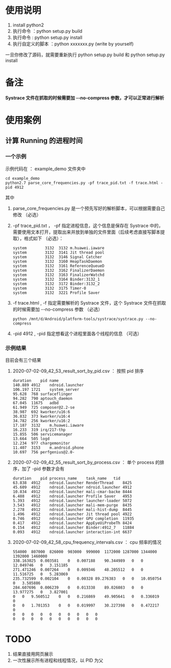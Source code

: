 # 使用说明

1. install python2
2. 执行命令 ：python setup.py build
3. 执行命令 : python setup.py install
3. 执行自定义的脚本 ：python xxxxxxx.py (write by yourself)

一旦你修改了源码，就需要重新执行 python setup.py build 和 python setup.py install

# 备注

**Systrace 文件在抓取的时候需要加 --no-compress 参数，才可以正常进行解析**

# 使用案例

## 计算 Running 的进程时间

### 一个示例
示例代码在 ： example_demo 文件夹中

```shell
cd example_demo
python2.7 parse_core_frequencies.py -pf trace_pid.txt -f trace.html -pid 4912 
```

其中 
1. parse_core_frequencies.py 是一个预先写好的解析脚本，可以根据需要自己修改 （必选）
2. -pf trace_pid.txt ， -pf 指定进程信息，这个信息是保存在 Systrace 中的，需要使用文本打开，提取出来并放到单独的文件里面（后续考虑直接写脚本提取），格式如下 （必选）：
    ```
    system        3132  3132 m.huawei.iaware
    system        3132  3141 Jit thread pool
    system        3132  3146 Signal Catcher
    system        3132  3160 HeapTaskDaemon
    system        3132  3161 ReferenceQueueD
    system        3132  3162 FinalizerDaemon
    system        3132  3163 FinalizerWatchd
    system        3132  3164 Binder:3132_1
    system        3132  3172 Binder:3132_2
    system        3132  3175 Timer-0
    system        3132  3221 Profile Saver
    ```
3. -f trace.html , -f 指定需要解析的 Systrace 文件，这个 Systrace 文件在抓取的时候需要加 --no-compress 参数 （必选）
    ```
    python /mnt/d/Android/platform-tools/systrace/systrace.py --no-compress
    ```

4. -pid 4912 , -pid 指定想看这个进程里面各个线程的信息 （可选）

### 示例结果

目前会有三个结果
1. 2020-07-02-09_42_53_result_sort_by_pid.csv   ： 按照 pid 排序
    ```
    duration	pid	name
    140.889	4912	ndroid.launcher
    106.197	1721	system_server
    95.628	768	surfaceflinger
    94.282	790	aptouch_daemon
    67.045	11675	adbd
    61.949	725	composer@2.2-se
    38.987	692	kworker/u16:6
    36.832	373	kworker/u16:4
    34.782	256	kworker/u16:2
    17.187	3132	m.huawei.iaware
    16.233	319	irq/217-thp
    15.855	506	servicemanager
    13.664	505	logd
    12.234	977	chargemonitor
    11.407	3153	m.android.phone
    10.697	756	perfgenius@2.0-
    ```
2. 2020-07-02-09_42_55_result_sort_by_process.csv ： 单个 process 的排序，加了 -pid 参数才会有
    ```
    duration	pid	process_name	task_name	tid
    63.838	4912	ndroid.launcher	RenderThread	8425
    45.609	4912	ndroid.launcher	ndroid.launcher	4912
    10.834	4912	ndroid.launcher	mali-cmar-backe	8444
    6.488	4912	ndroid.launcher	Profile Saver	4953
    5.393	4912	ndroid.launcher	launcher-loader	5072
    3.543	4912	ndroid.launcher	mali-mem-purge	8435
    2.278	4912	ndroid.launcher	mali-hist-dump	8445
    1.496	4912	ndroid.launcher	Jit thread pool	4922
    0.746	4912	ndroid.launcher	GPU completion	11935
    0.417	4912	ndroid.launcher	AppEyeUiProbeTh	8424
    0.154	4912	ndroid.launcher	Binder:4912_7	11884
    0.093	4912	ndroid.launcher	interaction-int	6637
    ```
3. 2020-07-02-09_42_58_cpu_frequency_intervals.csv  ： cpu 频率的情况

    ```
    554000	807000	826000	903000	999000	1172000	1287000	1344000	1392000	1460000
    338.163025	0.003581	0	0.007188	90.344989	0	0	12.049746	0	3.151185
    271.471246	0.007264	0	0.009346	48.205512	0	0	11.516725	0	5.283069
    235.732599	0.002104	0	0.00328	89.276383	0	0	10.050754	0	3.585886
    284.607696	0.006239	0	0.013338	89.026083	0	0	13.977275	0	3.827001
    0	0	9.560512	0	0	0.216869	49.905641	0	0.336019	0
    0	0	1.701353	0	0	0.019997	30.227398	0	0.472217	0
    0	0	0	0	0	0	0	0	0	0
    0	0	0	0	0	0	0	0	0	0
    ```

# TODO
1. 结果直接用网页展示
2. 一次性展示所有进程和线程情况，以 PID 为父